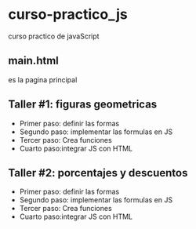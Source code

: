 # curso-practico_js
curso practico de javaScript

## main.html
es la pagina principal


## Taller #1: figuras geometricas

- Primer paso: definir las formas
- Segundo paso: implementar las formulas en JS
- Tercer paso: Crea funciones
- Cuarto paso:integrar JS con HTML

## Taller #2: porcentajes y descuentos

- Primer paso: definir las formas
- Segundo paso: implementar las formulas en JS
- Tercer paso: Crea funciones
- Cuarto paso:integrar JS con HTML